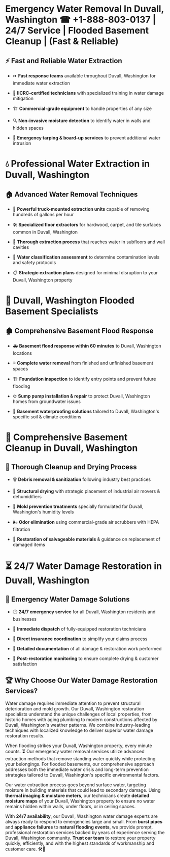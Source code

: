 # Emergency Water Removal In Duvall, Washington ☎ +1-888-803-0137  | 24/7 Service | Flooded Basement Cleanup | (Fast & Reliable)  

## ⚡ Fast and Reliable Water Extraction  
- ⏩ **Fast response teams** available throughout Duvall, Washington for immediate water extraction  
- 🏅 **IICRC-certified technicians** with specialized training in water damage mitigation  
- 🏗️ **Commercial-grade equipment** to handle properties of any size  
- 🔍 **Non-invasive moisture detection** to identify water in walls and hidden spaces  
- 🛑 **Emergency tarping & board-up services** to prevent additional water intrusion  

# 💧 Professional Water Extraction in Duvall, Washington  

## 🏠 Advanced Water Removal Techniques  
- 🚛 **Powerful truck-mounted extraction units** capable of removing hundreds of gallons per hour  
- 🛠️ **Specialized floor extractors** for hardwood, carpet, and tile surfaces common in Duvall, Washington  
- 📏 **Thorough extraction process** that reaches water in subfloors and wall cavities  
- 🧪 **Water classification assessment** to determine contamination levels and safety protocols  
- 📋 **Strategic extraction plans** designed for minimal disruption to your Duvall, Washington property  

# 🌊 Duvall, Washington Flooded Basement Specialists  

## 🏚️ Comprehensive Basement Flood Response  
- 🚑 **Basement flood response within 60 minutes** to Duvall, Washington locations  
- 💦 **Complete water removal** from finished and unfinished basement spaces  
- 🏗️ **Foundation inspection** to identify entry points and prevent future flooding  
- ⚙️ **Sump pump installation & repair** to protect Duvall, Washington homes from groundwater issues  
- 🌱 **Basement waterproofing solutions** tailored to Duvall, Washington's specific soil & climate conditions  

# 🧹 Comprehensive Basement Cleanup in Duvall, Washington  

## 🔄 Thorough Cleanup and Drying Process  
- 🗑️ **Debris removal & sanitization** following industry best practices  
- 💨 **Structural drying** with strategic placement of industrial air movers & dehumidifiers  
- 🦠 **Mold prevention treatments** specially formulated for Duvall, Washington's humidity levels  
- 🌬️ **Odor elimination** using commercial-grade air scrubbers with HEPA filtration  
- 🔧 **Restoration of salvageable materials** & guidance on replacement of damaged items  

# ⏳ 24/7 Water Damage Restoration in Duvall, Washington  

## 🚀 Emergency Water Damage Solutions  
- 🕛 **24/7 emergency service** for all Duvall, Washington residents and businesses  
- 🚒 **Immediate dispatch** of fully-equipped restoration technicians  
- 🏦 **Direct insurance coordination** to simplify your claims process  
- 📜 **Detailed documentation** of all damage & restoration work performed  
- 🔎 **Post-restoration monitoring** to ensure complete drying & customer satisfaction  

## 🏆 Why Choose Our Water Damage Restoration Services?  
Water damage requires immediate attention to prevent structural deterioration and mold growth. Our Duvall, Washington restoration specialists understand the unique challenges of local properties, from historic homes with aging plumbing to modern constructions affected by Duvall, Washington's weather patterns. We combine industry-leading techniques with localized knowledge to deliver superior water damage restoration results.  

When flooding strikes your Duvall, Washington property, every minute counts. ⏳ Our emergency water removal services utilize advanced extraction methods that remove standing water quickly while protecting your belongings. For flooded basements, our comprehensive approach addresses both the immediate water crisis and long-term prevention strategies tailored to Duvall, Washington's specific environmental factors.  

Our water extraction process goes beyond surface water, targeting moisture in building materials that could lead to secondary damage. Using **thermal imaging & moisture meters**, our technicians create **detailed moisture maps** of your Duvall, Washington property to ensure no water remains hidden within walls, under floors, or in ceiling spaces.  

With **24/7 availability**, our Duvall, Washington water damage experts are always ready to respond to emergencies large and small. From **burst pipes** and **appliance failures** to **natural flooding events**, we provide prompt, professional restoration services backed by years of experience serving the Duvall, Washington community. **Trust our team** to restore your property quickly, efficiently, and with the highest standards of workmanship and customer care. 🛠️💪  
